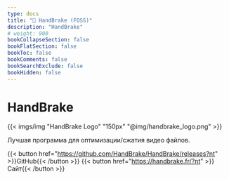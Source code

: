 ```yaml
---
type: docs
title: "🔷 HandBrake (FOSS)"
description: "HandBrake"
# weight: 900
bookCollapseSection: false
bookFlatSection: false
bookToc: false
bookComments: false
bookSearchExclude: false
bookHidden: false
---
```


# HandBrake

{{< imgs/img "HandBrake Logo" "150px" "@img/handbrake_logo.png" >}}

Лучшая программа для оптимизации/сжатия видео файлов.

{{< button href="https://github.com/HandBrake/HandBrake/releases?nt" >}}GitHub{{< /button >}}
{{< button href="https://handbrake.fr/?nt" >}}Сайт{{< /button >}}
